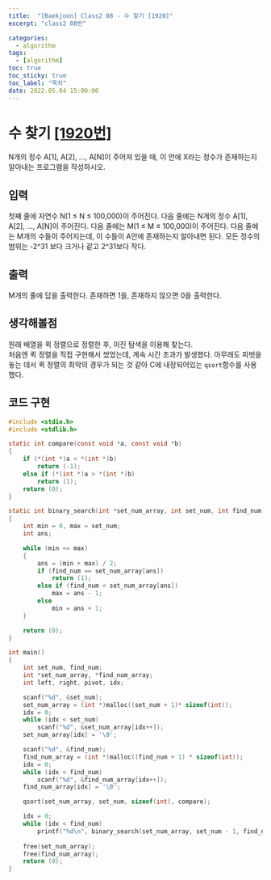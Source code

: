 ```yaml
---
title:  "[Baekjoon] Class2 08 - 수 찾기 [1920]"
excerpt: "class2 08번"

categories:
  - algorithm
tags:
  - [algorithm]
toc: true
toc_sticky: true
toc_label: "목차"
date: 2022.05.04 15:00:00
---
```


# 수 찾기 [[1920번]](https://www.acmicpc.net/problem/1920)
N개의 정수 A[1], A[2], …, A[N]이 주어져 있을 때, 이 안에 X라는 정수가 존재하는지 알아내는 프로그램을 작성하시오.    

## 입력
첫째 줄에 자연수 N(1 ≤ N ≤ 100,000)이 주어진다. 다음 줄에는 N개의 정수 A[1], A[2], …, A[N]이 주어진다. 다음 줄에는 M(1 ≤ M ≤ 100,000)이 주어진다. 다음 줄에는 M개의 수들이 주어지는데, 이 수들이 A안에 존재하는지 알아내면 된다. 모든 정수의 범위는 -2^31 보다 크거나 같고 2^31보다 작다.    

## 출력
M개의 줄에 답을 출력한다. 존재하면 1을, 존재하지 않으면 0을 출력한다.    

## 생각해볼점
원래 배열을 퀵 정렬으로 정렬한 후, 이진 탐색을 이용해 찾는다.    
처음엔 퀵 정렬을 직접 구현해서 썼었는데, 계속 시간 초과가 발생했다. 아무래도 피벗을 놓는 데서 퀵 정렬의 최악의 경우가 되는 것 같아 C에 내장되어있는 `qsort`함수를 사용했다.    

## 코드 구현
```c
#include <stdio.h>
#include <stdlib.h>

static int compare(const void *a, const void *b)
{
	if (*(int *)a < *(int *)b)
		return (-1);
	else if (*(int *)a > *(int *)b)
		return (1);
	return (0);
}

static int binary_search(int *set_num_array, int set_num, int find_num)
{
	int	min = 0, max = set_num;
	int ans;

	while (min <= max)
	{
		ans = (min + max) / 2;
		if (find_num == set_num_array[ans])
			return (1);
		else if (find_num < set_num_array[ans])
			max = ans - 1;
		else
			min = ans + 1;
	}

	return (0);
}

int main()
{
	int	set_num, find_num;
	int	*set_num_array, *find_num_array;
	int	left, right, pivot, idx;

	scanf("%d", &set_num);
	set_num_array = (int *)malloc((set_num + 1)* sizeof(int));
	idx = 0;
	while (idx < set_num)
		scanf("%d", &set_num_array[idx++]);
	set_num_array[idx] = '\0';

	scanf("%d", &find_num);
	find_num_array = (int *)malloc((find_num + 1) * sizeof(int));
	idx = 0;
	while (idx < find_num)
		scanf("%d", &find_num_array[idx++]);
	find_num_array[idx] = '\0';

	qsort(set_num_array, set_num, sizeof(int), compare);

	idx = 0;
	while (idx < find_num)
		printf("%d\n", binary_search(set_num_array, set_num - 1, find_num_array[idx++]));
	
	free(set_num_array);
	free(find_num_array);
	return (0);
}
```
